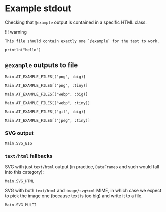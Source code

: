 # Example stdout

Checking that `@example` output is contained in a specific HTML class.

!!! warning

    This file should contain exactly one `@example` for the test to work.

```@example
println("hello")
```

## `@example` outputs to file

```@example
Main.AT_EXAMPLE_FILES[("png", :big)]
```
```@example
Main.AT_EXAMPLE_FILES[("png", :tiny)]
```
```@example
Main.AT_EXAMPLE_FILES[("webp", :big)]
```
```@example
Main.AT_EXAMPLE_FILES[("webp", :tiny)]
```
```@example
Main.AT_EXAMPLE_FILES[("gif", :big)]
```
```@example
Main.AT_EXAMPLE_FILES[("jpeg", :tiny)]
```

### SVG output

```@example
Main.SVG_BIG
```

### `text/html` fallbacks

SVG with just `text/html` output (in practice, `DataFrame`s and such would fall into this category):

```@example
Main.SVG_HTML
```

SVG with both `text/html` and `image/svg+xml` MIME, in which case we expect to pick the image one (because text is too big) and write it to a file.

```@example
Main.SVG_MULTI
```
